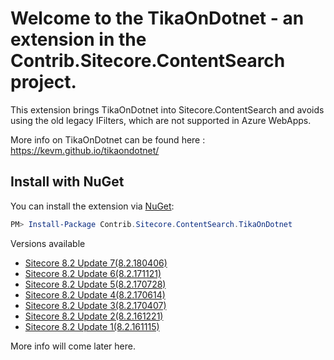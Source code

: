 Welcome to the TikaOnDotnet - an extension in the Contrib.Sitecore.ContentSearch project.
=====================================

This extension brings TikaOnDotnet into Sitecore.ContentSearch and avoids using the old legacy IFilters, which are not supported in Azure WebApps.

More info on TikaOnDotnet can be found here : https://kevm.github.io/tikaondotnet/


## Install with NuGet

You can install the extension via [NuGet](https://www.nuget.org/packages/Contrib.Sitecore.ContentSearch.TikaOnDotnet/):



``` powershell
PM> Install-Package Contrib.Sitecore.ContentSearch.TikaOnDotnet
```

Versions available

* [Sitecore 8.2 Update 7(8.2.180406)](https://www.nuget.org/packages/Contrib.Sitecore.ContentSearch.TikaOnDotnet/8.2.180406.1)
* [Sitecore 8.2 Update 6(8.2.171121)](https://www.nuget.org/packages/Contrib.Sitecore.ContentSearch.TikaOnDotnet/8.2.171121.1)
* [Sitecore 8.2 Update 5(8.2.170728)](https://www.nuget.org/packages/Contrib.Sitecore.ContentSearch.TikaOnDotnet/8.2.170728.1)
* [Sitecore 8.2 Update 4(8.2.170614)](https://www.nuget.org/packages/Contrib.Sitecore.ContentSearch.TikaOnDotnet/8.2.170614.1)
* [Sitecore 8.2 Update 3(8.2.170407)](https://www.nuget.org/packages/Contrib.Sitecore.ContentSearch.TikaOnDotnet/8.2.170407.1)
* [Sitecore 8.2 Update 2(8.2.161221)](https://www.nuget.org/packages/Contrib.Sitecore.ContentSearch.TikaOnDotnet/8.2.161221.1)
* [Sitecore 8.2 Update 1(8.2.161115)](https://www.nuget.org/packages/Contrib.Sitecore.ContentSearch.TikaOnDotnet/8.2.161115.1)


More info will come later here.




